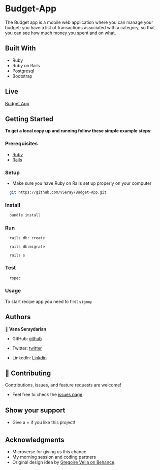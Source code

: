 # Budget-App

The Budget app is a mobile web application where you can manage your budget: you have a list of transactions associated with a category, so that you can see how much money you spent and on what.

## Built With

- Ruby
- Ruby on Rails
- Postgresql
- Bootstrap

## Live
[Budget App](https://vana-seraydarian.herokuapp.com/)

## Getting Started

**To get a local copy up and running follow these simple example steps:**

### Prerequisites

- [Ruby](https://www.ruby-lang.org/en/)
- [Rails](https://gorails.com/)

### Setup

- Make sure you have Ruby on Rails set up properly on your computer

``` sh 
  git https://github.com/VSeray/Budget-App.git
``` 

### Install

```sh
  bundle install
```

### Run

```
  rails db: create
```

```
  rails db:migrate
```

```
  rails s
```

### Test

```sh
  rspec
```
### Usage

To start recipe app you need to first `signup`

## Authors

👤 **Vana Seraydarian**

- GitHub: [github](https://github.com/VSeray)

- Twitter: [twitter](https://twitter.com/home)

- LinkedIn: [Linkdin](https://www.linkedin.com/in/vana-seraydarian-936687191/?lipi=urn%3Ali%3Apage%3Ad_flagship3_feed%3BNyso4dw6Tz6UBL%2Fqkjvtvw%3D%3D)


## 🤝 Contributing

Contributions, issues, and feature requests are welcome!

- Feel free to check the [issues page](https://github.com/VSeray/Budget-App/issues).

## Show your support

- Give a ⭐️ if you like this project!

## Acknowledgments

- Microverse for giving us this chance
- My morning session and coding partners
- Original design idea by [Gregoire Vella on Behance](https://www.behance.net/gregoirevella).
